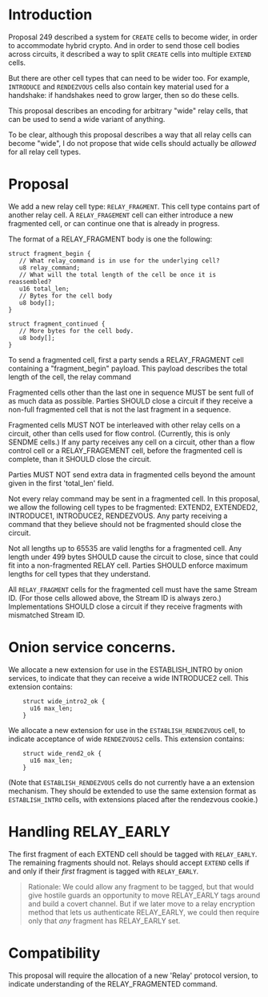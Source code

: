 

# Introduction

Proposal 249 described a system for `CREATE` cells to become wider, in order to
accommodate hybrid crypto.  And in order to send those cell bodies across
circuits, it described a way to split `CREATE` cells into multiple `EXTEND`
cells.

But there are other cell types that can need to be wider too. For
example, `INTRODUCE` and `RENDEZVOUS` cells also contain key material
used for a handshake: if handshakes need to grow larger, then so do
these cells.

This proposal describes an encoding for arbitrary "wide" relay cells,
that can be used to send a wide variant of anything.

To be clear, although this proposal describes a way that all relay
cells can become "wide", I do not propose that wide cells should
actually be _allowed_ for all relay cell types.

# Proposal

We add a new relay cell type: `RELAY_FRAGMENT`.  This cell type contains part
of another relay cell.  A `RELAY_FRAGEMENT` cell can either introduce a new
fragmented cell, or can continue one that is already in progress.

The format of a RELAY_FRAGMENT body is one the following:

    struct fragment_begin {
       // What relay_command is in use for the underlying cell?
       u8 relay_command;
       // What will the total length of the cell be once it is reassembled?
       u16 total_len;
       // Bytes for the cell body
       u8 body[];
    }

    struct fragment_continued {
       // More bytes for the cell body.
       u8 body[];
    }

To send a fragmented cell, first a party sends a RELAY_FRAGMENT cell
containing a "fragment_begin" payload.  This payload describes the total
length of the cell, the relay command

Fragmented cells other than the last one in sequence MUST be sent full of
as much data as possible.  Parties SHOULD close a circuit if they receive a
non-full fragmented cell that is not the last fragment in a sequence.

Fragmented cells MUST NOT be interleaved with other relay cells on a circuit,
other than cells used for flow control. (Currently, this is only SENDME
cells.)  If any party receives any cell on a circuit, other than a flow
control cell or a RELAY_FRAGEMENT cell, before the fragmented cell is
complete, than it SHOULD close the circuit.

Parties MUST NOT send extra data in fragmented cells beyond the amount given
in the first 'total_len' field.

Not every relay command may be sent in a fragmented cell.  In this proposal,
we allow the following cell types to be fragmented: EXTEND2, EXTENDED2,
INTRODUCE1, INTRODUCE2, RENDEZVOUS.  Any party receiving a command that they
believe should not be fragmented should close the circuit.

Not all lengths up to 65535 are valid lengths for a fragmented cell.  Any
length under 499 bytes SHOULD cause the circuit to close, since that could
fit into a non-fragmented RELAY cell.  Parties SHOULD enforce maximum lengths
for cell types that they understand.

All `RELAY_FRAGMENT` cells for the fragmented cell must have the
same Stream ID.  (For those cells allowed above, the Stream ID is
always zero.)  Implementations SHOULD close a circuit if they
receive fragments with mismatched Stream ID.

# Onion service concerns.

We allocate a new extension for use in the ESTABLISH_INTRO by onion services,
to indicate that they can receive a wide INTRODUCE2 cell.  This extension
contains:

        struct wide_intro2_ok {
          u16 max_len;
        }

We allocate a new extension for use in the `ESTABLISH_RENDEZVOUS`
cell, to indicate acceptance of wide `RENDEZVOUS2` cells.  This
extension contains:

        struct wide_rend2_ok {
          u16 max_len;
        }

(Note that `ESTABLISH_RENDEZVOUS` cells do not currently have a an
extension mechanism.  They should be extended to use the same
extension format as `ESTABLISH_INTRO` cells, with extensions placed
after the rendezvous cookie.)

# Handling RELAY_EARLY

The first fragment of each EXTEND cell should be tagged with `RELAY_EARLY`.
The remaining fragments should not.  Relays should accept `EXTEND` cells if and
only if their _first_ fragment is tagged with `RELAY_EARLY`.

> Rationale: We could allow any fragment to be tagged, but that would give
> hostile guards an opportunity to move RELAY_EARLY tags around and build a
> covert channel.  But if we later move to a relay encryption method that
> lets us authenticate RELAY_EARLY, we could then require only that _any_
> fragment has RELAY_EARLY set.

# Compatibility

This proposal will require the allocation of a new 'Relay' protocol version,
to indicate understanding of the RELAY_FRAGMENTED command.

